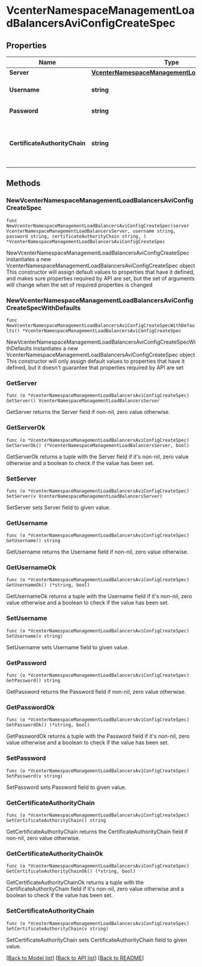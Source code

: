 # VcenterNamespaceManagementLoadBalancersAviConfigCreateSpec

## Properties

Name | Type | Description | Notes
------------ | ------------- | ------------- | -------------
**Server** | [**VcenterNamespaceManagementLoadBalancersServer**](VcenterNamespaceManagementLoadBalancersServer.md) |  | 
**Username** | **string** | An administrator user name for accessing the Avi Controller. | 
**Password** | **string** | The password for the administrator user. | 
**CertificateAuthorityChain** | **string** | CertificateAuthorityChain contains PEM-encoded CA chain which is used to verify x509 certificates received from the server. | 

## Methods

### NewVcenterNamespaceManagementLoadBalancersAviConfigCreateSpec

`func NewVcenterNamespaceManagementLoadBalancersAviConfigCreateSpec(server VcenterNamespaceManagementLoadBalancersServer, username string, password string, certificateAuthorityChain string, ) *VcenterNamespaceManagementLoadBalancersAviConfigCreateSpec`

NewVcenterNamespaceManagementLoadBalancersAviConfigCreateSpec instantiates a new VcenterNamespaceManagementLoadBalancersAviConfigCreateSpec object
This constructor will assign default values to properties that have it defined,
and makes sure properties required by API are set, but the set of arguments
will change when the set of required properties is changed

### NewVcenterNamespaceManagementLoadBalancersAviConfigCreateSpecWithDefaults

`func NewVcenterNamespaceManagementLoadBalancersAviConfigCreateSpecWithDefaults() *VcenterNamespaceManagementLoadBalancersAviConfigCreateSpec`

NewVcenterNamespaceManagementLoadBalancersAviConfigCreateSpecWithDefaults instantiates a new VcenterNamespaceManagementLoadBalancersAviConfigCreateSpec object
This constructor will only assign default values to properties that have it defined,
but it doesn't guarantee that properties required by API are set

### GetServer

`func (o *VcenterNamespaceManagementLoadBalancersAviConfigCreateSpec) GetServer() VcenterNamespaceManagementLoadBalancersServer`

GetServer returns the Server field if non-nil, zero value otherwise.

### GetServerOk

`func (o *VcenterNamespaceManagementLoadBalancersAviConfigCreateSpec) GetServerOk() (*VcenterNamespaceManagementLoadBalancersServer, bool)`

GetServerOk returns a tuple with the Server field if it's non-nil, zero value otherwise
and a boolean to check if the value has been set.

### SetServer

`func (o *VcenterNamespaceManagementLoadBalancersAviConfigCreateSpec) SetServer(v VcenterNamespaceManagementLoadBalancersServer)`

SetServer sets Server field to given value.


### GetUsername

`func (o *VcenterNamespaceManagementLoadBalancersAviConfigCreateSpec) GetUsername() string`

GetUsername returns the Username field if non-nil, zero value otherwise.

### GetUsernameOk

`func (o *VcenterNamespaceManagementLoadBalancersAviConfigCreateSpec) GetUsernameOk() (*string, bool)`

GetUsernameOk returns a tuple with the Username field if it's non-nil, zero value otherwise
and a boolean to check if the value has been set.

### SetUsername

`func (o *VcenterNamespaceManagementLoadBalancersAviConfigCreateSpec) SetUsername(v string)`

SetUsername sets Username field to given value.


### GetPassword

`func (o *VcenterNamespaceManagementLoadBalancersAviConfigCreateSpec) GetPassword() string`

GetPassword returns the Password field if non-nil, zero value otherwise.

### GetPasswordOk

`func (o *VcenterNamespaceManagementLoadBalancersAviConfigCreateSpec) GetPasswordOk() (*string, bool)`

GetPasswordOk returns a tuple with the Password field if it's non-nil, zero value otherwise
and a boolean to check if the value has been set.

### SetPassword

`func (o *VcenterNamespaceManagementLoadBalancersAviConfigCreateSpec) SetPassword(v string)`

SetPassword sets Password field to given value.


### GetCertificateAuthorityChain

`func (o *VcenterNamespaceManagementLoadBalancersAviConfigCreateSpec) GetCertificateAuthorityChain() string`

GetCertificateAuthorityChain returns the CertificateAuthorityChain field if non-nil, zero value otherwise.

### GetCertificateAuthorityChainOk

`func (o *VcenterNamespaceManagementLoadBalancersAviConfigCreateSpec) GetCertificateAuthorityChainOk() (*string, bool)`

GetCertificateAuthorityChainOk returns a tuple with the CertificateAuthorityChain field if it's non-nil, zero value otherwise
and a boolean to check if the value has been set.

### SetCertificateAuthorityChain

`func (o *VcenterNamespaceManagementLoadBalancersAviConfigCreateSpec) SetCertificateAuthorityChain(v string)`

SetCertificateAuthorityChain sets CertificateAuthorityChain field to given value.



[[Back to Model list]](../README.md#documentation-for-models) [[Back to API list]](../README.md#documentation-for-api-endpoints) [[Back to README]](../README.md)


